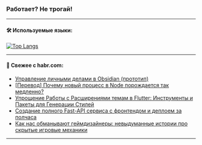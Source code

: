 ### Работает? Не трогай!

---
<!--
#### 🛠️ Technical stack:

![Java](https://img.shields.io/badge/Java-informational?logo=Oracle&style=flat&logoColor=white&color=FF4500)
![Kotlin](https://img.shields.io/badge/Kotlin-informational?logo=Kotlin&style=flat&logoColor=white&color=774D97)
![TS](https://img.shields.io/badge/TypeScript-informational?logo=typeScript&style=flat&logoColor=black&color=017acc)
![Python](https://img.shields.io/badge/Python-informational?logo=Python&style=flat&logoColor=black&color=ffdd54) <br>
![Spring](https://img.shields.io/badge/Spring-informational?logo=Spring&style=flat&logoColor=white&color=6DB33F) 
![SpringBoot](https://img.shields.io/badge/SpringBoot-informational?logo=SpringBoot&style=flat&logoColor=white&color=6DB33F)
![Nest](https://img.shields.io/badge/NestJS-informational?logo=NestJS&style=flat&logoColor=white&color=E0234E) 
![NodeJS](https://img.shields.io/badge/NodeJS-informational?logo=node.js&style=flat&logoColor=white&color=70A760)<br>
![PostgreSQL](https://img.shields.io/badge/PostgreSQL-informational?logo=PostgreSQL&style=flat&logoColor=white&color=DAA520)
![MongoDB](https://img.shields.io/badge/MongoDB-informational?logo=MongoDB&style=flat&logoColor=white&color=870000)
![Apache](https://img.shields.io/badge/Apache-informational?logo=apache&style=flat&logoColor=white&color=f74e28)

___ 
-->

#### 🛠️ Используемые языки:

[![Top Langs](https://github-readme-stats-u2qms2cxw-advtsettinggmailcoms-projects.vercel.app/api/top-langs/?username=zloylis&langs_count=10&hide_title=true&title_color=e6edf3&size_weight=0.5&count_weight=0.5&layout=compact&hide_progress=true&hide_border=true&theme=dracula)](https://github.com/zloylis)

<!---


####  :octocat:&nbsp;&nbsp; Статистика:

![GitHub stats](https://github-readme-stats-u2qms2cxw-advtsettinggmailcoms-projects.vercel.app/api?username=zloylis&show_icons=true&hide_border=true&theme=dracula&title_color=e6edf3&include_all_commits=true&count_private=true&hide_rank=false&hide_title=true&rank_icon=github)
-->
---

#### 💬 Свежее с habr.com:

<!-- BLOG-POST-LIST:START -->
- [Управление личными делами в Obsidian &lpar;прототип&rpar;](https://habr.com/ru/articles/833654/?utm_source=habrahabr&utm_medium=rss&utm_campaign=833654)
- [[Перевод] Почему новый процесс в Node порождается так медленно?](https://habr.com/ru/articles/833628/?utm_source=habrahabr&utm_medium=rss&utm_campaign=833628)
- [Упрощение Работы с Расширениями темам в Flutter: Инструменты и Пакеты для Генерации Стилей](https://habr.com/ru/articles/833626/?utm_source=habrahabr&utm_medium=rss&utm_campaign=833626)
- [Создание полного Fast-API сервиса с фронтендом и деплоем за полчаса](https://habr.com/ru/companies/amvera/articles/833588/?utm_source=habrahabr&utm_medium=rss&utm_campaign=833588)
- [Как нас обманывают геймдизайнеры: невыдуманные истории про скрытые игровые механики](https://habr.com/ru/articles/833552/?utm_source=habrahabr&utm_medium=rss&utm_campaign=833552)
<!-- BLOG-POST-LIST:END -->

---
